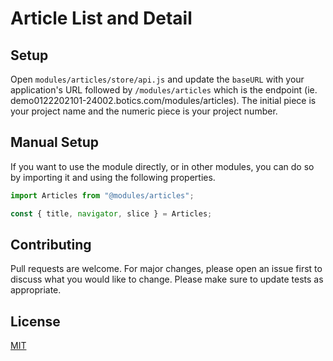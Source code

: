 # Article List and Detail

## Setup

Open `modules/articles/store/api.js` and update the `baseURL` with your application's URL followed by `/modules/articles` which is the endpoint (ie. demo0122202101-24002.botics.com/modules/articles). The initial piece is your project name and the numeric piece is your project number.

## Manual Setup

If you want to use the module directly, or in other modules, you can do so by importing it and using the following properties.

```javascript
import Articles from "@modules/articles";

const { title, navigator, slice } = Articles;
```

## Contributing

Pull requests are welcome. For major changes, please open an issue first to discuss what you would like to change.
Please make sure to update tests as appropriate.

## License

[MIT](https://choosealicense.com/licenses/mit/)
